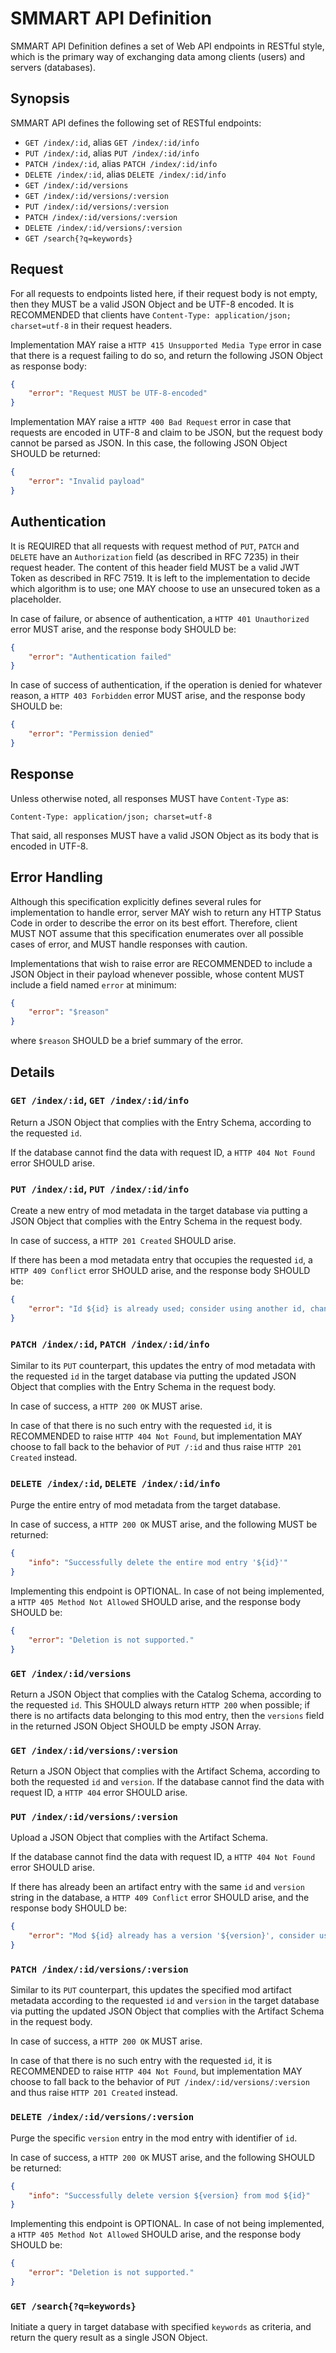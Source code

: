 # SMMART API Definition

SMMART API Definition defines a set of Web API endpoints in RESTful style,
which is the primary way of exchanging data among clients (users) and servers
(databases).

## Synopsis

SMMART API defines the following set of RESTful endpoints:

 - `GET /index/:id`, alias `GET /index/:id/info`
 - `PUT /index/:id`, alias `PUT /index/:id/info`
 - `PATCH /index/:id`, alias `PATCH /index/:id/info`
 - `DELETE /index/:id`, alias `DELETE /index/:id/info`
 - `GET /index/:id/versions`
 - `GET /index/:id/versions/:version`
 - `PUT /index/:id/versions/:version`
 - `PATCH /index/:id/versions/:version`
 - `DELETE /index/:id/versions/:version`
 - `GET /search{?q=keywords}`

## Request

For all requests to endpoints listed here, if their request body is not empty,
then they MUST be a valid JSON Object and be UTF-8 encoded. It is RECOMMENDED
that clients have `Content-Type: application/json; charset=utf-8` in their
request headers.

Implementation MAY raise a `HTTP 415 Unsupported Media Type` error in case that
there is a request failing to do so, and return the following JSON Object as
response body:

```json
{
    "error": "Request MUST be UTF-8-encoded"
}
```

Implementation MAY raise a `HTTP 400 Bad Request` error in case that requests
are encoded in UTF-8 and claim to be JSON, but the request body cannot be
parsed as JSON. In this case, the following JSON Object SHOULD be returned:

```json
{
    "error": "Invalid payload"
}
```

## Authentication

It is REQUIRED that all requests with request method of `PUT`, `PATCH` and
`DELETE` have an `Authorization` field (as described in RFC 7235) in their
request header. The content of this header field MUST be a valid JWT Token as
described in RFC 7519. It is left to the implementation to decide which
algorithm is to use; one MAY choose to use an unsecured token as a placeholder.

In case of failure, or absence of authentication, a `HTTP 401 Unauthorized`
error MUST arise, and the response body SHOULD be:

```json
{
    "error": "Authentication failed"
}
```

In case of success of authentication, if the operation is denied for whatever
reason, a `HTTP 403 Forbidden` error MUST arise, and the response body SHOULD be:

```json
{
    "error": "Permission denied"
}
```

## Response

Unless otherwise noted, all responses MUST have `Content-Type` as:

```
Content-Type: application/json; charset=utf-8
```

That said, all responses MUST have a valid JSON Object as its body that is
encoded in UTF-8.

## Error Handling

Although this specification explicitly defines several rules for implementation
to handle error, server MAY wish to return any HTTP Status Code in order to
describe the error on its best effort. Therefore, client MUST NOT assume that
this specification enumerates over all possible cases of error, and MUST handle
responses with caution.

Implementations that wish to raise error are RECOMMENDED to include a JSON
Object in their payload whenever possible, whose content MUST include a field
named `error` at minimum:

```json
{
    "error": "$reason"
}
```

where `$reason` SHOULD be a brief summary of the error.

## Details

### `GET /index/:id`, `GET /index/:id/info`

Return a JSON Object that complies with the Entry Schema, according to the
requested `id`.

If the database cannot find the data with request ID, a `HTTP 404 Not Found`
error SHOULD arise.

### `PUT /index/:id`, `PUT /index/:id/info`

Create a new entry of mod metadata in the target database via putting a JSON
Object that complies with the Entry Schema in the request body.

In case of success, a `HTTP 201 Created` SHOULD arise.

If there has been a mod metadata entry that occupies the requested `id`, a
`HTTP 409 Conflict` error SHOULD arise, and the response body SHOULD be:

```json
{
    "error": "Id ${id} is already used; consider using another id, change to use PATCH verb, or contact site administrator instead."
}
```

### `PATCH /index/:id`, `PATCH /index/:id/info`

Similar to its `PUT` counterpart, this updates the entry of mod metadata with
the requested `id` in the target database via putting the updated JSON Object
that complies with the Entry Schema in the request body.

In case of success, a `HTTP 200 OK` MUST arise.

In case of that there is no such entry with the requested `id`, it is
RECOMMENDED to raise `HTTP 404 Not Found`, but implementation MAY choose to
fall back to the behavior of `PUT /:id` and thus raise `HTTP 201 Created`
instead.

### `DELETE /index/:id`, `DELETE /index/:id/info`

Purge the entire entry of mod metadata from the target database.

In case of success, a `HTTP 200 OK` MUST arise, and the following MUST be
returned:

```json
{
    "info": "Successfully delete the entire mod entry '${id}'"
}
```

Implementing this endpoint is OPTIONAL. In case of not being implemented, a
`HTTP 405 Method Not Allowed` SHOULD arise, and the response body SHOULD be:

```json
{
    "error": "Deletion is not supported."
}
```

### `GET /index/:id/versions`

Return a JSON Object that complies with the Catalog Schema, according to the
requested `id`. This SHOULD always return `HTTP 200` when possible; if there
is no artifacts data belonging to this mod entry, then the `versions` field
in the returned JSON Object SHOULD be empty JSON Array.

### `GET /index/:id/versions/:version`

Return a JSON Object that complies with the Artifact Schema, according to both
the requested `id` and `version`.
If the database cannot find the data with request ID, a `HTTP 404` error
SHOULD arise.

### `PUT /index/:id/versions/:version`

Upload a JSON Object that complies with the Artifact Schema.

If the database cannot find the data with request ID, a `HTTP 404 Not Found`
error SHOULD arise.

If there has already been an artifact entry with the same `id` and `version`
string in the database, a `HTTP 409 Conflict` error SHOULD arise, and the
response body SHOULD be:

```json
{
    "error": "Mod ${id} already has a version '${version}', consider using PATCH, using a different version string, or contact site administrator instead"
}
```

### `PATCH /index/:id/versions/:version`

Similar to its `PUT` counterpart, this updates the specified mod artifact
metadata according to the requested `id` and `version` in the target database
via putting the updated JSON Object that complies with the Artifact Schema in
the request body.

In case of success, a `HTTP 200 OK` MUST arise.

In case of that there is no such entry with the requested `id`, it is
RECOMMENDED to raise `HTTP 404 Not Found`, but implementation MAY choose to
fall back to the behavior of `PUT /index/:id/versions/:version` and thus
raise `HTTP 201 Created` instead.

### `DELETE /index/:id/versions/:version`

Purge the specific `version` entry in the mod entry with identifier of `id`.

In case of success, a `HTTP 200 OK` MUST arise, and the following SHOULD be
returned:

```json
{
    "info": "Successfully delete version ${version} from mod ${id}"
}
```

Implementing this endpoint is OPTIONAL. In case of not being implemented, a
`HTTP 405 Method Not Allowed` SHOULD arise, and the response body SHOULD be:

```json
{
    "error": "Deletion is not supported."
}
```

### `GET /search{?q=keywords}`

Initiate a query in target database with specified `keywords` as criteria, and
return the query result as a single JSON Object.
